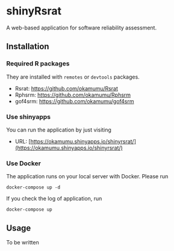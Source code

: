 # shinyRsrat

A web-based application for software reliability assessment.

## Installation

### Required R packages

They are installed with `remotes` or `devtools` packages.

- Rsrat: https://github.com/okamumu/Rsrat
- Rphsrm: https://github.com/okamumu/Rphsrm
- gof4srm: https://github.com/okamumu/gof4srm

### Use shinyapps

You can run the application by just visiting

- URL: [https://okamumu.shinyapps.io/shinyrsrat/](https://okamumu.shinyapps.io/shinyrsrat/)

### Use Docker

The application runs on your local server with Docker. Please run

```
docker-compose up -d
```

If you check the log of application, run

```
docker-compose up
```

## Usage

To be written


